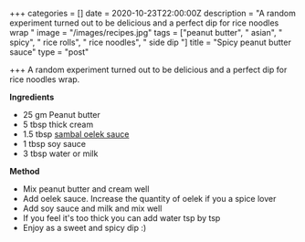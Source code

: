 +++
categories = []
date = 2020-10-23T22:00:00Z
description = "A random experiment turned out to be delicious and a perfect dip for rice noodles wrap "
image = "/images/recipes.jpg"
tags = ["peanut butter", " asian", " spicy", " rice rolls", " rice noodles", " side dip "]
title = "Spicy peanut butter sauce"
type = "post"

+++
A random experiment turned out to be delicious and a perfect dip for rice noodles wrap.

**Ingredients**

* 25 gm Peanut butter
* 5 tbsp thick cream
* 1.5 tbsp [sambal oelek sauce](https://amzn.to/36xNhxZ "https://amzn.to/36xNhxZ")
* 1 tbsp soy sauce
* 3 tbsp water or milk

**Method**

* Mix peanut butter and cream well
* Add oelek sauce. Increase the quantity of oelek if you a spice lover
* Add soy sauce and milk and mix well
* If you feel it's too thick you can add water tsp by tsp
* Enjoy as a sweet and spicy dip :)